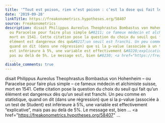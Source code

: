 ```yaml
---
title: '“Tout est poison, rien n’est poison : c’est la dose qui fait le poison”'
date: '2019-09-28'
linkTitle: https://freakonometrics.hypotheses.org/58407
source: Freakonometrics
description: disait Philippus Aureolus Theophrastus Bombastus von Hohenheim &#8211;
  ou Paracelse pour faire plus simple &#8211; ce fameux médecin et alchimiste suisse,
  mort en 1541. Cette citation pose la question du choix du seuil qui fait qu&#8217;un
  élément est dangereux dès qu&#8217;un seuil est franchi. Un peu comme en statistique,
  quand on dit (dans une régression) que si la p-value (associée à un test de Student)
  est inférieure à 5%, une variable est effectivement &#8220;explicative&#8221;, mais
  pas au delà de 5%. Le message est, bien &#8230; <a href="https://freakonometrics.hypotheses.org/58407"
  ...
disable_comments: true
---
```

disait Philippus Aureolus Theophrastus Bombastus von Hohenheim &#8211; ou Paracelse pour faire plus simple &#8211; ce fameux médecin et alchimiste suisse, mort en 1541. Cette citation pose la question du choix du seuil qui fait qu&#8217;un élément est dangereux dès qu&#8217;un seuil est franchi. Un peu comme en statistique, quand on dit (dans une régression) que si la p-value (associée à un test de Student) est inférieure à 5%, une variable est effectivement &#8220;explicative&#8221;, mais pas au delà de 5%. Le message est, bien &#8230; <a href="https://freakonometrics.hypotheses.org/58407" ...